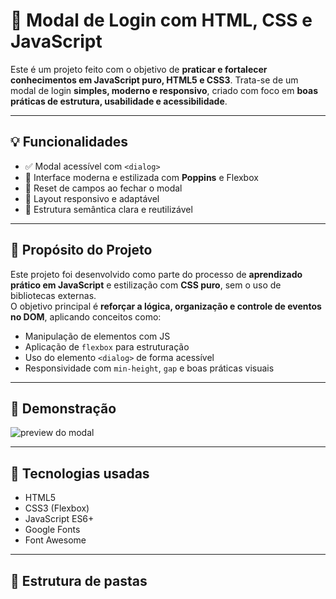 # 🔐 Modal de Login com HTML, CSS e JavaScript

Este é um projeto feito com o objetivo de **praticar e fortalecer conhecimentos em JavaScript puro, HTML5 e CSS3**. Trata-se de um modal de login **simples, moderno e responsivo**, criado com foco em **boas práticas de estrutura, usabilidade e acessibilidade**.

---

## 💡 Funcionalidades

- ✅ Modal acessível com `<dialog>`
- 🎨 Interface moderna e estilizada com **Poppins** e Flexbox
- 🧼 Reset de campos ao fechar o modal
- 📱 Layout responsivo e adaptável
- 🧠 Estrutura semântica clara e reutilizável

---
## 🧪 Propósito do Projeto

Este projeto foi desenvolvido como parte do processo de **aprendizado prático em JavaScript** e estilização com **CSS puro**, sem o uso de bibliotecas externas.  
O objetivo principal é **reforçar a lógica, organização e controle de eventos no DOM**, aplicando conceitos como:

- Manipulação de elementos com JS
- Aplicação de `flexbox` para estruturação
- Uso do elemento `<dialog>` de forma acessível
- Responsividade com `min-height`, `gap` e boas práticas visuais

---
## 📸 Demonstração

![preview do modal](https://via.placeholder.com/800x400.png?text=Preview+do+Modal)

---

## 🚀 Tecnologias usadas

- HTML5
- CSS3 (Flexbox)
- JavaScript ES6+
- Google Fonts
- Font Awesome

---

## 📁 Estrutura de pastas
